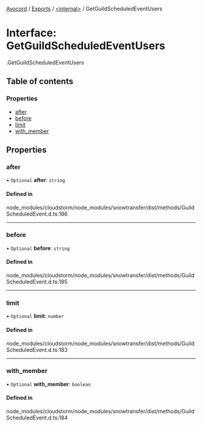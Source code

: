 [Avocord](../README.md) / [Exports](../modules.md) / [<internal\>](../modules/internal_.md) / GetGuildScheduledEventUsers

# Interface: GetGuildScheduledEventUsers

[<internal>](../modules/internal_.md).GetGuildScheduledEventUsers

## Table of contents

### Properties

- [after](internal_.GetGuildScheduledEventUsers-1.md#after)
- [before](internal_.GetGuildScheduledEventUsers-1.md#before)
- [limit](internal_.GetGuildScheduledEventUsers-1.md#limit)
- [with\_member](internal_.GetGuildScheduledEventUsers-1.md#with_member)

## Properties

### after

• `Optional` **after**: `string`

#### Defined in

node_modules/cloudstorm/node_modules/snowtransfer/dist/methods/GuildScheduledEvent.d.ts:186

___

### before

• `Optional` **before**: `string`

#### Defined in

node_modules/cloudstorm/node_modules/snowtransfer/dist/methods/GuildScheduledEvent.d.ts:185

___

### limit

• `Optional` **limit**: `number`

#### Defined in

node_modules/cloudstorm/node_modules/snowtransfer/dist/methods/GuildScheduledEvent.d.ts:183

___

### with\_member

• `Optional` **with\_member**: `boolean`

#### Defined in

node_modules/cloudstorm/node_modules/snowtransfer/dist/methods/GuildScheduledEvent.d.ts:184
